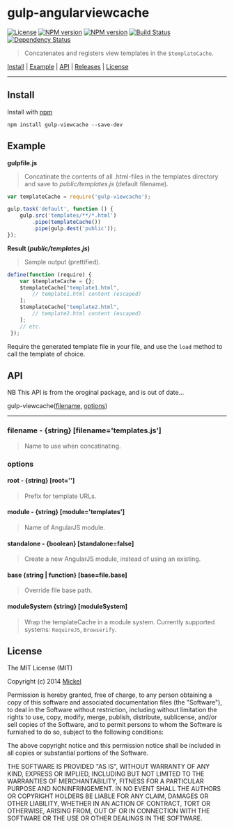 # gulp-angularviewcache

[![License](http://img.shields.io/badge/license-MIT-blue.svg?style=flat)](https://npmjs.org/package/gulp-viewcache)
[![NPM version](http://img.shields.io/npm/v/gulp-viewcache.svg?style=flat)](https://npmjs.org/package/gulp-viewcache)
[![NPM version](http://img.shields.io/npm/dm/gulp-viewcache.svg?style=flat)](https://npmjs.org/package/gulp-viewcache)
[![Build Status](http://img.shields.io/travis/venturecraft/gulp-viewcache.svg?style=flat)](http://travis-ci.org/miickel/gulp-viewcache)
[![Dependency Status](http://img.shields.io/gemnasium/venturecraft/gulp-viewcache.svg?style=flat)](https://gemnasium.com/venturecraft/gulp-viewcache)

> Concatenates and registers view templates in the `$templateCache`.

<a href="#install">Install</a> |
<a href="#example">Example</a> |
<a href="#api">API</a> |
[Releases](https://github.com/venturecraft/gulp-viewcache/releases) |
<a href="#license">License</a>

----


## Install

Install with [npm](https://npmjs.org/package/gulp-viewcache)

```
npm install gulp-viewcache --save-dev
```


## Example

**gulpfile.js**

> Concatinate the contents of all .html-files in the templates directory and save to _public/templates.js_ (default filename).

```js
var templateCache = require('gulp-viewcache');

gulp.task('default', function () {
	gulp.src('templates/**/*.html')
		.pipe(templateCache())
		.pipe(gulp.dest('public'));
});
```

**Result (_public/templates.js_)**

> Sample output (prettified).

```js
define(function (require) {
    var $templateCache = {};
    $templateCache["template1.html",
        // template1.html content (escaped)
    ];
    $templateCache["template2.html",
        // template2.html content (escaped)
    ];
    // etc.
 });

```

Require the generated template file in your file, and use the `load` method to call the template of choice.

## API

NB This API is from the oroginal package, and is out of date...

gulp-viewcache([filename](https://github.com/venturecraft/gulp-viewcache#filename---string-filenametemplatesjs), [options](https://github.com/venturecraft/gulp-viewcache#options))

---- 

### filename - {string} [filename='templates.js']

> Name to use when concatinating.

### options

#### root - {string} [root='']

> Prefix for template URLs.

#### module - {string} [module='templates']

> Name of AngularJS module.

#### standalone - {boolean} [standalone=false]

> Create a new AngularJS module, instead of using an existing.

#### base {string | function} [base=file.base]

> Override file base path.

#### moduleSystem {string} [moduleSystem]

> Wrap the templateCache in a module system. Currently supported systems: `RequireJS`, `Browserify`.


## License

The MIT License (MIT)

Copyright (c) 2014 [Mickel](http://mickel.me)

Permission is hereby granted, free of charge, to any person obtaining a copy of
this software and associated documentation files (the "Software"), to deal in
the Software without restriction, including without limitation the rights to
use, copy, modify, merge, publish, distribute, sublicense, and/or sell copies of
the Software, and to permit persons to whom the Software is furnished to do so,
subject to the following conditions:

The above copyright notice and this permission notice shall be included in all
copies or substantial portions of the Software.

THE SOFTWARE IS PROVIDED "AS IS", WITHOUT WARRANTY OF ANY KIND, EXPRESS OR
IMPLIED, INCLUDING BUT NOT LIMITED TO THE WARRANTIES OF MERCHANTABILITY, FITNESS
FOR A PARTICULAR PURPOSE AND NONINFRINGEMENT. IN NO EVENT SHALL THE AUTHORS OR
COPYRIGHT HOLDERS BE LIABLE FOR ANY CLAIM, DAMAGES OR OTHER LIABILITY, WHETHER
IN AN ACTION OF CONTRACT, TORT OR OTHERWISE, ARISING FROM, OUT OF OR IN
CONNECTION WITH THE SOFTWARE OR THE USE OR OTHER DEALINGS IN THE SOFTWARE.
